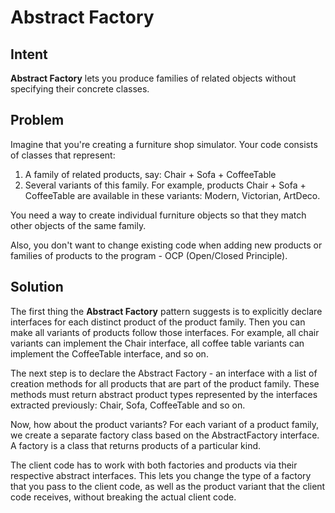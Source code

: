 # Abstract Factory

## Intent

**Abstract Factory** lets you produce families of related objects without
specifying their concrete classes.


## Problem

Imagine that you're creating a furniture shop simulator. Your code consists
of classes that represent:

1. A family of related products, say: Chair + Sofa + CoffeeTable
2. Several variants of this family. For example, products Chair + Sofa + CoffeeTable
   are available in these variants: Modern, Victorian, ArtDeco.
  
You need a way to create individual furniture objects so that they match other objects
of the same family.

Also, you don't want to change existing code when adding new products or families of
products to the program - OCP (Open/Closed Principle).

## Solution

The first thing the **Abstract Factory** pattern suggests is to explicitly
declare interfaces for each distinct product of the product family.
Then you can make all variants of products follow those interfaces. For example,
all chair variants can implement the Chair interface, all coffee table variants
can implement the CoffeeTable interface, and so on.

The next step is to declare the Abstract Factory - an interface with a list of
creation methods for all products that are part of the product family. These methods
must return abstract product types represented by the interfaces extracted
previously: Chair, Sofa, CoffeeTable and so on.

Now, how about the product variants? For each variant of a product family,
we create a separate factory class based on the AbstractFactory interface. A factory
is a class that returns products of a particular kind.

The client code has to work with both factories and products via their respective
abstract interfaces. This lets you change the type of a factory that you pass to 
the client code, as well as the product variant that the client code receives,
without breaking the actual client code.